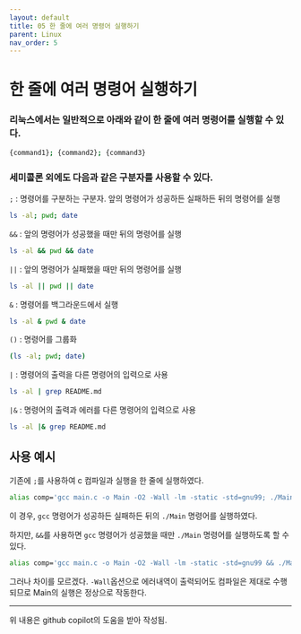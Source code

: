 ```yaml
---
layout: default
title: 05 한 줄에 여러 명령어 실행하기
parent: Linux
nav_order: 5
---
```


# 한 줄에 여러 명령어 실행하기

### 리눅스에서는 일반적으로 아래와 같이 한 줄에 여러 명령어를 실행할 수 있다.

```bash
{command1}; {command2}; {command3}
```

### 세미콜론 외에도 다음과 같은 구분자를 사용할 수 있다.

`;` : 명령어를 구분하는 구분자. 앞의 명령어가 성공하든 실패하든 뒤의 명령어를 실행

```bash
ls -al; pwd; date
```

`&&` : 앞의 명령어가 성공했을 때만 뒤의 명령어를 실행

```bash
ls -al && pwd && date
```

`||` : 앞의 명령어가 실패했을 때만 뒤의 명령어를 실행

```bash
ls -al || pwd || date
```

`&` : 명령어를 백그라운드에서 실행

```bash
ls -al & pwd & date
```

`()` : 명령어를 그룹화

```bash
(ls -al; pwd; date)
```

`|` : 명령어의 출력을 다른 명령어의 입력으로 사용

```bash
ls -al | grep README.md
```

`|&` : 명령어의 출력과 에러를 다른 명령어의 입력으로 사용

```bash
ls -al |& grep README.md
```

## 사용 예시
기존에 `;`를 사용하여 c 컴파일과 실행을 한 줄에 실행하였다.
    
```bash
alias comp='gcc main.c -o Main -O2 -Wall -lm -static -std=gnu99; ./Main'
```
이 경우, `gcc` 명령어가 성공하든 실패하든 뒤의 `./Main` 명령어를 실행하였다.

하지만, `&&`를 사용하면 `gcc` 명령어가 성공했을 때만 `./Main` 명령어를 실행하도록 할 수 있다.

```bash
alias comp='gcc main.c -o Main -O2 -Wall -lm -static -std=gnu99 && ./Main'
```
그러나 차이를 모르겠다. `-Wall`옵션으로 에러내역이 출력되어도 컴파일은 제대로 수행되므로 Main의 실행은 정상으로 작동한다.

<hr>
위 내용은 github copilot의 도움을 받아 작성됨.